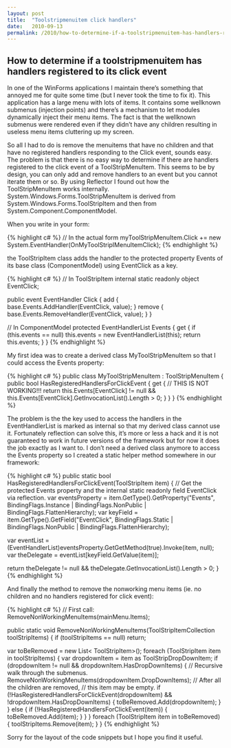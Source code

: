 ```yaml
---
layout: post
title:  "Toolstripmenuitem click handlers"
date:   2010-09-13
permalink: /2010/how-to-determine-if-a-toolstripmenuitem-has-handlers-registered-to-its-click-event
---
```


## How to determine if a toolstripmenuitem has handlers registered to its click event

In one of the WinForms applications I maintain there’s something that annoyed me for quite
some time (but I never took the time to fix it). This application has a large menu with
lots of items. It contains some wellknown submenus (injection points) and there’s a
mechanism to let modules dynamically inject their menu items. The fact is that the wellknown
submenus were rendered even if they didn’t have any children resulting in useless menu items
cluttering up my screen.

So all I had to do is remove the menuitems that have no children and that have no registered
handlers responding to the Click event, sounds easy. The problem is that there is no easy way
to determine if there are handlers registered to the click event of a ToolStripMenuItem. This
seems to be by design, you can only add and remove handlers to an event but you cannot iterate
them or so. By using Reflector I found out how the ToolStripMenuItem works internally.
System.Windows.Forms.ToolStripMenuItem is derived from System.Windows.Forms.ToolStripItem and
then from System.Component.ComponentModel.

When you write in your form:

{% highlight c# %}
// In the actual form
myToolStripMenuItem.Click += new System.EventHandler(OnMyToolStripIMenuItemClick);
{% endhighlight %}

the ToolStripItem class adds the handler to the protected property Events of its base class
(ComponentModel) using EventClick as a key.

{% highlight c# %}
// In ToolStripItem
internal static readonly object EventClick;

public event EventHandler Click
{
   add { base.Events.AddHandler(EventClick, value); }
   remove { base.Events.RemoveHandler(EventClick, value); }
}

// In ComponentModel
protected EventHandlerList Events
{
   get
   {
      if (this.events == null) this.events = new EventHandlerList(this);
      return this.events;
   }
}
{% endhighlight %}

My first idea was to create a derived class MyToolStripMenuItem so that I could access the
Events property:

{% highlight c# %}
public class MyToolStripMenuItem : ToolStripMenuItem
{
   public bool HasRegisteredHandlersForClickEvent
   {
      get
      {
         // THIS IS NOT WORKING!!!
         return this.Events[EventClick] != null && this.Events[EventClick].GetInvocationList().Length > 0;
      }
   }
}
{% endhighlight %}

The problem is the the key used to access the handlers in the EventHandlerList is
marked as internal so that my derived class cannot use it. Fortunately reflection can solve
this, it’s more or less a hack and it is not guaranteed to work in future versions of the
framework but for now it does the job exactly as I want to. I don’t need a derived class
anymore to access the Events property so I created a static helper method somewhere in our
framework:

{% highlight c# %}
public static bool HasRegisteredHandlersForClickEvent(ToolStripItem item)
{
   // Get the protected Events property and the internal static readonly field EventClick via reflection.
   var eventsProperty = item.GetType().GetProperty("Events", BindingFlags.Instance | BindingFlags.NonPublic | BindingFlags.FlattenHierarchy);
   var keyField = item.GetType().GetField("EventClick", BindingFlags.Static | BindingFlags.NonPublic | BindingFlags.FlattenHierarchy);

   var eventList = (EventHandlerList)eventsProperty.GetGetMethod(true).Invoke(item, null);
   var theDelegate = eventList[keyField.GetValue(item)];

   return theDelegate != null && theDelegate.GetInvocationList().Length > 0;
}
{% endhighlight %}

And finally the method to remove the nonworking menu items (ie. no children and no handlers
registered for click event):

{% highlight c# %}
// First call:  RemoveNonWorkingMenuItems(mainMenu.Items);

public static void RemoveNonWorkingMenuItems(ToolStripItemCollection toolStripItems)
{
   if (toolStripItems == null) return;

   var toBeRemoved = new List< ToolStripItem>();
   foreach (ToolStripItem item in toolStripItems)
   {
      var dropdownItem = item as ToolStripDropDownItem;
      if (dropdownItem != null && dropdownItem.HasDropDownItems)
      {
         // Recursive walk through the submenus.
         RemoveNonWorkingMenuItems(dropdownItem.DropDownItems);
         // After all the children are removed,
         // this item may be empty.
         if (!HasRegisteredHandlersForClickEvent(dropdownItem) && !dropdownItem.HasDropDownItems)
         {
            toBeRemoved.Add(dropdownItem);
         }
      }
      else
      {
         if (!HasRegisteredHandlersForClickEvent(item))
         {
            toBeRemoved.Add(item);
         }
      }
   }
   foreach (ToolStripItem item in toBeRemoved)
   {
      toolStripItems.Remove(item);
   }
}
{% endhighlight %}

Sorry for the layout of the code snippets but I hope you find it useful.
